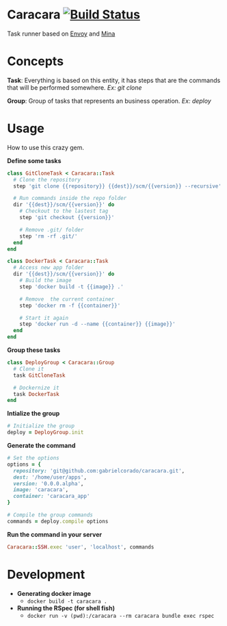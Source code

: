 # Caracara [![Build Status](https://travis-ci.org/gabrielcorado/caracara.svg)](https://travis-ci.org/gabrielcorado/caracara)
Task runner based on [Envoy](http://laravel.com/docs/5.1/envoy) and [Mina](http://mina-deploy.github.io/mina/)

# Concepts
**Task**: Everything is based on this entity, it has steps that are the commands that will be performed somewhere. *Ex: git clone*

**Group**: Group of tasks that represents an business operation. *Ex: deploy*

# Usage
How to use this crazy gem.

**Define some tasks**
```ruby
class GitCloneTask < Caracara::Task
  # Clone the repository
  step 'git clone {{repository}} {{dest}}/scm/{{version}} --recursive'

  # Run commands inside the repo folder
  dir '{{dest}}/scm/{{version}}' do
    # Checkout to the lastest tag
    step 'git checkout {{version}}'

    # Remove .git/ folder
    step 'rm -rf .git/'
  end
end

class DockerTask < Caracara::Task
  # Access new app folder
  dir '{{dest}}/scm/{{version}}' do
    # Build the image
    step 'docker build -t {{image}} .'

    # Remove  the current container
    step 'docker rm -f {{container}}'

    # Start it again
    step 'docker run -d --name {{container}} {{image}}'
  end
end
```

**Group these tasks**
```ruby
class DeployGroup < Caracara::Group
  # Clone it
  task GitCloneTask

  # Dockernize it
  task DockerTask
end
```

**Intialize the group**
```ruby
# Initialize the group
deploy = DeployGroup.init
```

**Generate the command**
```ruby
# Set the options
options = {
  repository: 'git@github.com:gabrielcorado/caracara.git',
  dest: '/home/user/apps',
  version: '0.0.0.alpha',
  image: 'caracara',
  container: 'caracara_app'
}

# Compile the group commands
commands = deploy.compile options
```

**Run the command in your server**
```ruby
Caracara::SSH.exec 'user', 'localhost', commands
```

# Development
* **Generating docker image**
  * `docker build -t caracara .`
* **Running the RSpec (for shell fish)**
  * `docker run -v (pwd):/caracara --rm caracara bundle exec rspec`
